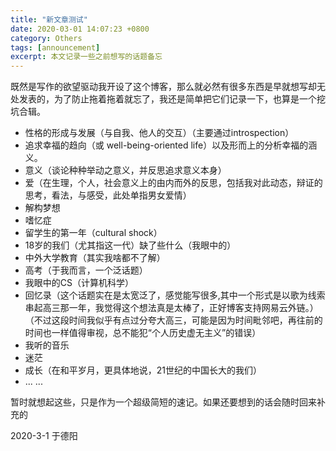 ```yaml
---
title: "新文章测试"
date: 2020-03-01 14:07:23 +0800
category: Others
tags: [announcement]
excerpt: 本文记录一些之前想写的话题备忘
---
```


既然是写作的欲望驱动我开设了这个博客，那么就必然有很多东西是早就想写却无处发表的，为了防止拖着拖着就忘了，我还是简单把它们记录一下，也算是一个挖坑合辑。

- 性格的形成与发展（与自我、他人的交互）（主要通过introspection） 
- 追求幸福的趋向（或 well-being-oriented life）以及形而上的分析幸福的涵义。 
- 意义（谈论种种举动之意义，并反思追求意义本身）
- 爱（在生理，个人，社会意义上的由内而外的反思，包括我对此动态，辩证的思考，看法，与感受，此处单指男女爱情）
- 解构梦想
- 嗜忆症
- 留学生的第一年（cultural shock）
- 18岁的我们（尤其指这一代）缺了些什么（我眼中的）
- 中外大学教育（其实我啥都不了解）
- 高考（于我而言，一个泛话题）
- 我眼中的CS（计算机科学）
- 回忆录（这个话题实在是太宽泛了，感觉能写很多,其中一个形式是以歌为线索串起高三那一年，我觉得这个想法真是太棒了，正好博客支持网易云外链。）（不过这段时间我似乎有点过分夸大高三，可能是因为时间毗邻吧，再往前的时间也一样值得审视，总不能犯“个人历史虚无主义”的错误）
- 我听的音乐
- 迷茫
- 成长（在和平岁月，更具体地说，21世纪的中国长大的我们）
- ... ...
  
暂时就想起这些，只是作为一个超级简短的速记。如果还要想到的话会随时回来补充的

2020-3-1
于德阳